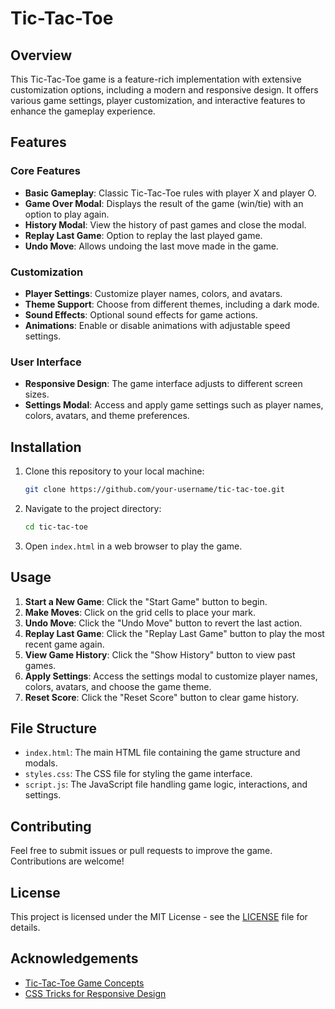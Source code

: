 # Tic-Tac-Toe

## Overview

This Tic-Tac-Toe game is a feature-rich implementation with extensive customization options, including a modern and responsive design. It offers various game settings, player customization, and interactive features to enhance the gameplay experience.

## Features

### Core Features
- **Basic Gameplay**: Classic Tic-Tac-Toe rules with player X and player O.
- **Game Over Modal**: Displays the result of the game (win/tie) with an option to play again.
- **History Modal**: View the history of past games and close the modal.
- **Replay Last Game**: Option to replay the last played game.
- **Undo Move**: Allows undoing the last move made in the game.

### Customization
- **Player Settings**: Customize player names, colors, and avatars.
- **Theme Support**: Choose from different themes, including a dark mode.
- **Sound Effects**: Optional sound effects for game actions.
- **Animations**: Enable or disable animations with adjustable speed settings.

### User Interface
- **Responsive Design**: The game interface adjusts to different screen sizes.
- **Settings Modal**: Access and apply game settings such as player names, colors, avatars, and theme preferences.

## Installation

1. Clone this repository to your local machine:
    ```bash
    git clone https://github.com/your-username/tic-tac-toe.git
    ```
2. Navigate to the project directory:
    ```bash
    cd tic-tac-toe
    ```
3. Open `index.html` in a web browser to play the game.

## Usage

1. **Start a New Game**: Click the "Start Game" button to begin.
2. **Make Moves**: Click on the grid cells to place your mark.
3. **Undo Move**: Click the "Undo Move" button to revert the last action.
4. **Replay Last Game**: Click the "Replay Last Game" button to play the most recent game again.
5. **View Game History**: Click the "Show History" button to view past games.
6. **Apply Settings**: Access the settings modal to customize player names, colors, avatars, and choose the game theme.
7. **Reset Score**: Click the "Reset Score" button to clear game history.

## File Structure

- `index.html`: The main HTML file containing the game structure and modals.
- `styles.css`: The CSS file for styling the game interface.
- `script.js`: The JavaScript file handling game logic, interactions, and settings.

## Contributing

Feel free to submit issues or pull requests to improve the game. Contributions are welcome!

## License

This project is licensed under the MIT License - see the [LICENSE](LICENSE) file for details.

## Acknowledgements

- [Tic-Tac-Toe Game Concepts](https://en.wikipedia.org/wiki/Tic-tac-toe)
- [CSS Tricks for Responsive Design](https://css-tricks.com/snippets/css/media-queries-for-standard-devices/)
